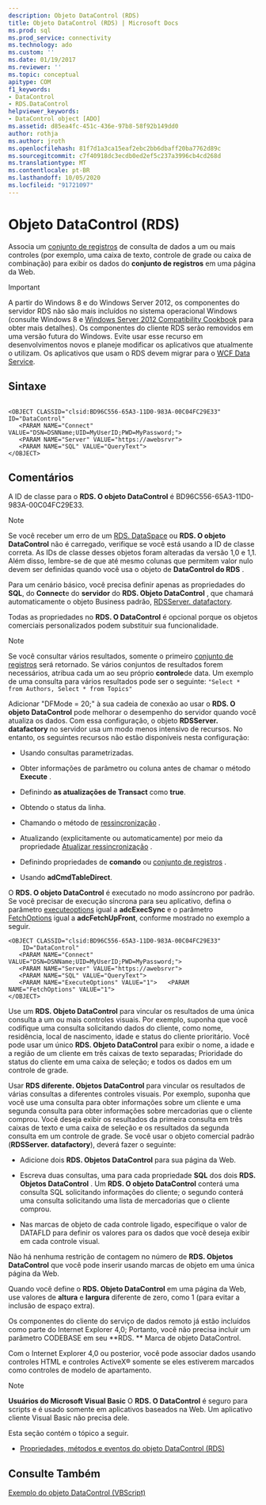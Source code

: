 ```yaml
---
description: Objeto DataControl (RDS)
title: Objeto DataControl (RDS) | Microsoft Docs
ms.prod: sql
ms.prod_service: connectivity
ms.technology: ado
ms.custom: ''
ms.date: 01/19/2017
ms.reviewer: ''
ms.topic: conceptual
apitype: COM
f1_keywords:
- DataControl
- RDS.DataControl
helpviewer_keywords:
- DataControl object [ADO]
ms.assetid: d85ea4fc-451c-436e-97b8-58f92b149dd0
author: rothja
ms.author: jroth
ms.openlocfilehash: 81f7d1a3ca15eaf2ebc2bb6dbaff20ba7762d89c
ms.sourcegitcommit: c7f40918dc3ecdb0ed2ef5c237a3996cb4cd268d
ms.translationtype: MT
ms.contentlocale: pt-BR
ms.lasthandoff: 10/05/2020
ms.locfileid: "91721097"
---
```

# <a name="datacontrol-object-rds"></a>Objeto DataControl (RDS)
Associa um [conjunto de registros](../ado-api/recordset-object-ado.md) de consulta de dados a um ou mais controles (por exemplo, uma caixa de texto, controle de grade ou caixa de combinação) para exibir os dados do **conjunto de registros** em uma página da Web.  
  
> [!IMPORTANT]
>  A partir do Windows 8 e do Windows Server 2012, os componentes do servidor RDS não são mais incluídos no sistema operacional Windows (consulte Windows 8 e [Windows Server 2012 Compatibility Cookbook](https://www.microsoft.com/download/details.aspx?id=27416) para obter mais detalhes). Os componentes do cliente RDS serão removidos em uma versão futura do Windows. Evite usar esse recurso em desenvolvimentos novos e planeje modificar os aplicativos que atualmente o utilizam. Os aplicativos que usam o RDS devem migrar para o [WCF Data Service](/dotnet/framework/wcf/).  
  
## <a name="syntax"></a>Sintaxe  
  
```  
  
<OBJECT CLASSID="clsid:BD96C556-65A3-11D0-983A-00C04FC29E33" ID="DataControl"  
   <PARAM NAME="Connect" VALUE="DSN=DSNName;UID=MyUserID;PWD=MyPassword;">  
   <PARAM NAME="Server" VALUE="https://awebsrvr">  
   <PARAM NAME="SQL" VALUE="QueryText">  
</OBJECT>  
```  
  
## <a name="remarks"></a>Comentários  
 A ID de classe para o **RDS. O objeto DataControl** é BD96C556-65A3-11D0-983A-00C04FC29E33.  
  
> [!NOTE]
>  Se você receber um erro de um [RDS. DataSpace](./dataspace-object-rds.md) ou **RDS. O objeto DataControl** não é carregado, verifique se você está usando a ID de classe correta. As IDs de classe desses objetos foram alteradas da versão 1,0 e 1,1. Além disso, lembre-se de que até mesmo colunas que permitem valor nulo devem ser definidas quando você usa o objeto de **DataControl do RDS** .  
  
 Para um cenário básico, você precisa definir apenas as propriedades do **SQL**, do **Connect**e do **servidor** do **RDS. Objeto DataControl** , que chamará automaticamente o objeto Business padrão, [RDSServer. datafactory](./datafactory-object-rdsserver.md).  
  
 Todas as propriedades no **RDS. O DataControl** é opcional porque os objetos comerciais personalizados podem substituir sua funcionalidade.  
  
> [!NOTE]
>  Se você consultar vários resultados, somente o primeiro [conjunto de registros](../ado-api/recordset-object-ado.md) será retornado. Se vários conjuntos de resultados forem necessários, atribua cada um ao seu próprio **controle**de data. Um exemplo de uma consulta para vários resultados pode ser o seguinte: `"Select * from Authors, Select * from Topics"`  
  
 Adicionar "DFMode = 20;" à sua cadeia de conexão ao usar o **RDS. O objeto DataControl** pode melhorar o desempenho do servidor quando você atualiza os dados. Com essa configuração, o objeto **RDSServer. datafactory** no servidor usa um modo menos intensivo de recursos. No entanto, os seguintes recursos não estão disponíveis nesta configuração:  
  
-   Usando consultas parametrizadas.  
  
-   Obter informações de parâmetro ou coluna antes de chamar o método **Execute** .  
  
-   Definindo **as atualizações de Transact** como **true**.  
  
-   Obtendo o status da linha.  
  
-   Chamando o método de [ressincronização](../ado-api/resync-method.md) .  
  
-   Atualizando (explicitamente ou automaticamente) por meio da propriedade [Atualizar ressincronização](../ado-api/update-resync-property-dynamic-ado.md) .  
  
-   Definindo propriedades de **comando** ou [conjunto de registros](./recordset-sourcerecordset-properties-rds.md) .  
  
-   Usando **adCmdTableDirect**.  
  
 O **RDS. O objeto DataControl** é executado no modo assíncrono por padrão. Se você precisar de execução síncrona para seu aplicativo, defina o parâmetro [executeoptions](./executeoptions-property-rds.md) igual a **adcExecSync** e o parâmetro [FetchOptions](./fetchoptions-property-rds.md) igual a **adcFetchUpFront**, conforme mostrado no exemplo a seguir.  
  
```  
<OBJECT CLASSID="clsid:BD96C556-65A3-11D0-983A-00C04FC29E33"   
    ID="DataControl"  
   <PARAM NAME="Connect" VALUE="DSN=DSNName;UID=MyUserID;PWD=MyPassword;">  
   <PARAM NAME="Server" VALUE="https://awebsrvr">  
   <PARAM NAME="SQL" VALUE="QueryText">  
   <PARAM NAME="ExecuteOptions" VALUE="1">   <PARAM NAME="FetchOptions" VALUE="1">  
</OBJECT>  
```  
  
 Use um **RDS. Objeto DataControl** para vincular os resultados de uma única consulta a um ou mais controles visuais. Por exemplo, suponha que você codifique uma consulta solicitando dados do cliente, como nome, residência, local de nascimento, idade e status do cliente prioritário. Você pode usar um único **RDS. Objeto DataControl** para exibir o nome, a idade e a região de um cliente em três caixas de texto separadas; Prioridade do status do cliente em uma caixa de seleção; e todos os dados em um controle de grade.  
  
 Usar **RDS diferente. Objetos DataControl** para vincular os resultados de várias consultas a diferentes controles visuais. Por exemplo, suponha que você use uma consulta para obter informações sobre um cliente e uma segunda consulta para obter informações sobre mercadorias que o cliente comprou. Você deseja exibir os resultados da primeira consulta em três caixas de texto e uma caixa de seleção e os resultados da segunda consulta em um controle de grade. Se você usar o objeto comercial padrão (**RDSServer. datafactory**), deverá fazer o seguinte:  
  
-   Adicione dois **RDS. Objetos DataControl** para sua página da Web.  
  
-   Escreva duas consultas, uma para cada propriedade **SQL** dos dois **RDS. Objetos DataControl** . Um **RDS. O objeto DataControl** conterá uma consulta SQL solicitando informações do cliente; o segundo conterá uma consulta solicitando uma lista de mercadorias que o cliente comprou.  
  
-   Nas marcas de objeto de cada controle ligado, especifique o valor de DATAFLD para definir os valores para os dados que você deseja exibir em cada controle visual.  
  
 Não há nenhuma restrição de contagem no número de **RDS. Objetos DataControl** que você pode inserir usando marcas de objeto em uma única página da Web.  
  
 Quando você define o **RDS. Objeto DataControl** em uma página da Web, use valores de **altura** e **largura** diferente de zero, como 1 (para evitar a inclusão de espaço extra).  
  
 Os componentes do cliente do serviço de dados remoto já estão incluídos como parte do Internet Explorer 4,0; Portanto, você não precisa incluir um parâmetro CODEBASE em seu **RDS. ** Marca de objeto DataControl.  
  
 Com o Internet Explorer 4,0 ou posterior, você pode associar dados usando controles HTML e controles ActiveX® somente se eles estiverem marcados como controles de modelo de apartamento.  
  
> [!NOTE]
>  **Usuários do Microsoft Visual Basic** O **RDS. O DataControl** é seguro para scripts e é usado somente em aplicativos baseados na Web. Um aplicativo cliente Visual Basic não precisa dele.  
  
 Esta seção contém o tópico a seguir.  
  
-   [Propriedades, métodos e eventos do objeto DataControl (RDS)](./datacontrol-object-rds-properties-methods-and-events.md)  
  
## <a name="see-also"></a>Consulte Também  
 [Exemplo do objeto DataControl (VBScript)](./datacontrol-object-example-vbscript.md)